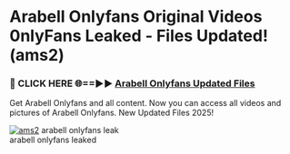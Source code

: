 # Arabell Onlyfans Original Videos 0nlyFans Leaked - Files Updated! (ams2)

<h3>🔴 CLICK HERE 🌐==►► <a href="https://tinyurl.com/x26r9saj" rel="nofollow">Arabell Onlyfans Updated Files</a></h3>

Get Arabell Onlyfans and all content. Now you can access all videos and pictures of Arabell Onlyfans. New Updated Files 2025!

[![ams2](https://i.imgur.com/LkgZPqh.gif)](https://tinyurl.com/x26r9saj)
arabell onlyfans leak<br>
arabell onlyfans leaked